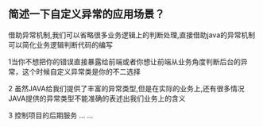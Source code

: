 ## 简述一下自定义异常的应用场景？

借助异常机制,我们可以省略很多业务逻辑上的判断处理,直接借助java的异常机制可以简化业务逻辑判断代码的编写

1当你不想把你的错误直接暴露给前端或者你想让前端从业务角度判断后台的异常，这个时候自定义异常类是你的不二选择

2 虽然JAVA给我们提供了丰富的异常类型,但是在实际的业务上,还有很多情况JAVA提供的异常类型不能准确的表述出我们业务上的含义

3 控制项目的后期服务 … … 